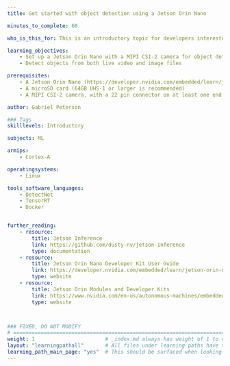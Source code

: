 ```yaml
---
title: Get started with object detection using a Jetson Orin Nano

minutes_to_complete: 60

who_is_this_for: This is an introductory topic for developers interested in integrating object detection into their applications.

learning_objectives: 
    - Set up a Jetson Orin Nano with a MIPI CSI-2 camera for object detection
    - Detect objects from both live video and image files

prerequisites:
    - A Jetson Orin Nano (https://developer.nvidia.com/embedded/learn/jetson-orin-nano-devkit-user-guide/index.html)
    - A microSD card (64GB UHS-1 or larger is recommended)
    - A MIPI CSI-2 camera, with a 22 pin connector on at least one end

author: Gabriel Peterson

### Tags
skilllevels: Introductory

subjects: ML

armips:
    - Cortex-A

operatingsystems:
    - Linux

tools_software_languages:
    - DetectNet
    - TensorRT
    - Docker


further_reading:
    - resource:
        title: Jetson Inference
        link: https://github.com/dusty-nv/jetson-inference
        type: documentation
    - resource:
        title: Jetson Orin Nano Developer Kit User Guide
        link: https://developer.nvidia.com/embedded/learn/jetson-orin-nano-devkit-user-guide/index.html
        type: website
    - resource:
        title: Jetson Orin Modules and Developer Kits
        link: https://www.nvidia.com/en-us/autonomous-machines/embedded-systems/jetson-orin/
        type: website



### FIXED, DO NOT MODIFY
# ================================================================================
weight: 1                       # _index.md always has weight of 1 to order correctly
layout: "learningpathall"       # All files under learning paths have this same wrapper
learning_path_main_page: "yes"  # This should be surfaced when looking for related content. Only set for _index.md of learning path content.
---
```

